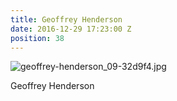 ```yaml
---
title: Geoffrey Henderson
date: 2016-12-29 17:23:00 Z
position: 38
---
```


![geoffrey-henderson_09-32d9f4.jpg](/uploads/geoffrey-henderson_09-32d9f4.jpg)

Geoffrey Henderson